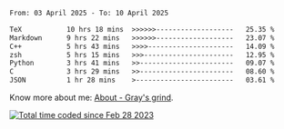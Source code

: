 <!--START_SECTION:waka-->

```txt
From: 03 April 2025 - To: 10 April 2025

TeX           10 hrs 18 mins  >>>>>>-------------------   25.35 %
Markdown      9 hrs 22 mins   >>>>>>-------------------   23.07 %
C++           5 hrs 43 mins   >>>>---------------------   14.09 %
zsh           5 hrs 15 mins   >>>----------------------   12.95 %
Python        3 hrs 41 mins   >>-----------------------   09.07 %
C             3 hrs 29 mins   >>-----------------------   08.60 %
JSON          1 hr 28 mins    >------------------------   03.61 %
```

<!--END_SECTION:waka-->

<!-- [![grayxu's github stats](https://github-readme-stats.vercel.app/api?username=grayxu&count_private=true&show_icons=true)](https://github.com/grayxu) -->

Know more about me: [About - Gray's grind](https://www.grayxu.cn/).
<p align="left">
  <a href="https://wakatime.com/@c69eb31e-43a1-463f-8968-c3449e386f57"><img src="https://wakatime.com/badge/user/c69eb31e-43a1-463f-8968-c3449e386f57.svg" title="Total time coded since Feb 28 2023" /></a>
</p>

